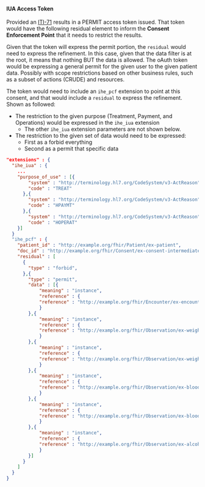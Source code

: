 #### IUA Access Token

Provided an [ITI-71](other.html#updates-to-iti-71) results in a PERMIT access token issued. That token would have the following residual element to inform the **Consent Enforcement Point** that it needs to restrict the results.

 Given that the token will express the permit portion, the `residual` would need to express the refinement. In this case, given that the data filter is at the root, it means that nothing BUT the data is allowed. The oAuth token would be expressing a general permit for the given user to the given patient data. Possibly with scope restrictions based on other business rules, such as a subset of actions (CRUDE) and resources.

The token would need to include an `ihe_pcf` extension to point at this consent, and that would include a `residual` to express the refinement. Shown as followed:

- The restriction to the given purpose (Treatment, Payment, and Operations) would be expressed in the `ihe_iua` extension
  - The other `ihe_iua` extension parameters are not shown below.
- The restriction to the given set of data would need to be expressed:
  - First as a forbid everything
  - Second as a permit that specific data

```json
"extensions" : {
  "ihe_iua" : {
    ...
    "purpose_of_use" : [{
        "system" : "http://terminology.hl7.org/CodeSystem/v3-ActReason",
        "code" : "TREAT"
      },{
        "system" : "http://terminology.hl7.org/CodeSystem/v3-ActReason",
        "code" : "HPAYMT"
      },{
        "system" : "http://terminology.hl7.org/CodeSystem/v3-ActReason",
        "code" : "HOPERAT"
    }]
  }
  "ihe_pcf" : {
    "patient_id" : "http://example.org/fhir/Patient/ex-patient",
    "doc_id" : "http://example.org/fhir/Consent/ex-consent-intermediate-data",
    "residual" : [
      {
        "type" : "forbid",
      },{
        "type" : "permit",
        "data" : [{
            "meaning" : "instance",
            "reference" : {
            "reference" : "http://example.org/fhir/Encounter/ex-encounter"
            }
        },{
            "meaning" : "instance",
            "reference" : {
            "reference" : "http://example.org/fhir/Observation/ex-weight-stone"
            }
        },{
            "meaning" : "instance",
            "reference" : {
            "reference" : "http://example.org/fhir/Observation/ex-weight"
            }
        },{
            "meaning" : "instance",
            "reference" : {
            "reference" : "http://example.org/fhir/Observation/ex-bloodPressure"
            }
        },{
            "meaning" : "instance",
            "reference" : {
            "reference" : "http://example.org/fhir/Observation/ex-bloodSugar"
            }
        },{
            "meaning" : "instance",
            "reference" : {
            "reference" : "http://example.org/fhir/Observation/ex-alcoholUse"
            }
        }]
      }
    ]
  }
}
```
